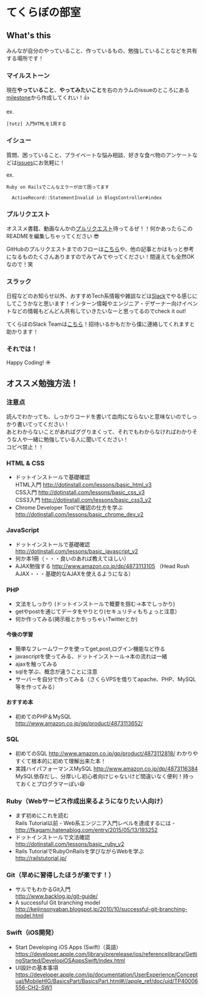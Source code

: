 # てくらぼの部室

## What's this
みんなが自分のやっていること、作っているもの、勉強していることなどを共有する場所です！

### マイルストーン
現在**やっていること**、**やってみたいこと**を右のカラムのissueのところにある[milestone](https://github.com/okadai-techlab/how-to-study-language/milestones)から作成してくれい！:+1:

ex.
```
[totz] 入門HTMLを1周する
```

### イシュー
質問、困っていること、プライベートな悩み相談、好きな食べ物のアンケートなどは[issues](https://github.com/okadai-techlab/how-to-study-language/issues)にお気軽に！

ex.
```
Ruby on Railsでこんなエラーが出て困ってます

  ActiveRecord::StatementInvalid in BlogsController#index

```

### プルリクエスト
オススメ書籍、動画なんかの[プルリクエスト](https://github.com/okadai-techlab/how-to-study-language/pulls)待ってるぜ！！何かあったらこのREADMEを編集しちゃってください :sunglasses:

GitHubのプルリクエストまでのフローは[こちら](https://www.dropbox.com/s/uy7kxm91lj4fdq9/git-introduction.pdf?dl=0)や、他の記事とかはもっと参考になるものたくさんありますのでみてみてやってください！間違えても全然OKなので！笑

### スラック
日程などのお知らせ以外、おすすめTech系情報や雑談などは[Slack](https://slack.com/)でやる感じにしてこうかなと思います！インターン情報やエンジニア・デザーナー向けイベントなどの情報もどんどん共有していきたいなーと思ってるのでcheck it out!

てくらぼのSlack Teamは[こちら](https://okadai-techlab.slack.com/)！招待いるかもだから僕に連絡してくれますと助かります！

### それでは！

Happy Coding! :sunny:


## オススメ勉強方法！

### 注意点
読んでわかっても、しっかりコードを書いて血肉にならないと意味ないのでしっかり書いてってください！  
あとわからないことがあればググりまくって、それでもわからなければわかりそうな人や一緒に勉強している人に聞いてください！  
コピペ禁止！！  

### HTML & CSS
- ドットインストールで基礎確認  
HTML入門 http://dotinstall.com/lessons/basic_html_v3  
CSS入門 http://dotinstall.com/lessons/basic_css_v3  
CSS3入門 http://dotinstall.com/lessons/basic_css3_v2  
- Chrome Developer Toolで確認の仕方を学ぶ  
http://dotinstall.com/lessons/basic_chrome_dev_v2

### JavaScript
- ドットインストールで基礎確認
http://dotinstall.com/lessons/basic_javascript_v2
- 何か本1冊（・・・良いのあれば教えてほしい）
- AJAX勉強する
http://www.amazon.co.jp/dp/4873113105 （Head Rush AJAX・・・基礎的なAJAXを使えるようになる）

### PHP
- 文法をしっかり
(ドットインストールで概要を掴む→本でしっかり)
- getやpostを通じてデータをやりとり(セキュリティもちょっと注意）
- 何か作ってみる(掲示板とかちっちゃいTwitterとか)

#### 今後の学習
- 簡単なフレームワークを使ってget,post,ログイン機能など作る
- javascriptを使ってみる、ドットインストール→本の流れは一緒
- ajaxを触ってみる
- sqlを学ぶ、概念が違うことに注意
- サーバーを自分で作ってみる（さくらVPSを借りてapache、PHP、MySQL等を作ってみる）

#### おすすめ本
- 初めてのPHP＆MySQL
http://www.amazon.co.jp/gp/product/4873113652/

### SQL
- 初めてのSQL
http://www.amazon.co.jp/gp/product/4873112818/
わかりやすくて根本的に初めて理解出来た本！
- 実践ハイパフォーマンスMySQL
http://www.amazon.co.jp/dp/4873116384
MySQL依存だし、分厚いし初心者向けじゃないけど間違いなく便利！持っておくとプログラマーぽい:smile:

### Ruby（Webサービス作成出来るようになりたい人向け）
- まず初めにこれを読む  
Rails Tutorial以前 - Web系エンジニア入門レベルを達成するには -  
http://fkagami.hatenablog.com/entry/2015/05/13/193252  
- ドットインストールで文法確認  
http://dotinstall.com/lessons/basic_ruby_v2  
- Rails TutorialでRubyOnRailsを学びながらWebを学ぶ  
http://railstutorial.jp/

### Git（早めに習得したほうが楽です！）
- サルでもわかるGit入門  
http://www.backlog.jp/git-guide/ 
- A successful Git branching model
http://keijinsonyaban.blogspot.jp/2010/10/successful-git-branching-model.html

### Swift（iOS開発）
- Start Developing iOS Apps (Swift)（英語）
https://developer.apple.com/library/prerelease/ios/referencelibrary/GettingStarted/DevelopiOSAppsSwift/index.html
- UI設計の基本事項
https://developer.apple.com/jp/documentation/UserExperience/Conceptual/MobileHIG/BasicsPart/BasicsPart.html#//apple_ref/doc/uid/TP40006556-CH2-SW1
